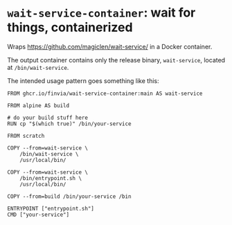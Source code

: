 # `wait-service-container`: wait for things, containerized

Wraps <https://github.com/magiclen/wait-service/> in a Docker container.

The output container contains only the release binary, `wait-service`, located at `/bin/wait-service`.

The intended usage pattern goes something like this:

```docker
FROM ghcr.io/finvia/wait-service-container:main AS wait-service

FROM alpine AS build

# do your build stuff here
RUN cp "$(which true)" /bin/your-service

FROM scratch

COPY --from=wait-service \
    /bin/wait-service \
    /usr/local/bin/

COPY --from=wait-service \
    /bin/entrypoint.sh \
    /usr/local/bin/

COPY --from=build /bin/your-service /bin

ENTRYPOINT ["entrypoint.sh"]
CMD ["your-service"]
```
